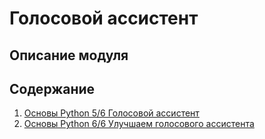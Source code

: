 # Голосовой ассистент

## Описание модуля

## Содержание
1. [Основы Python 5/6 Голосовой ассистент]()
2. [Основы Python 6/6 Улучшаем голосового ассистента]()


